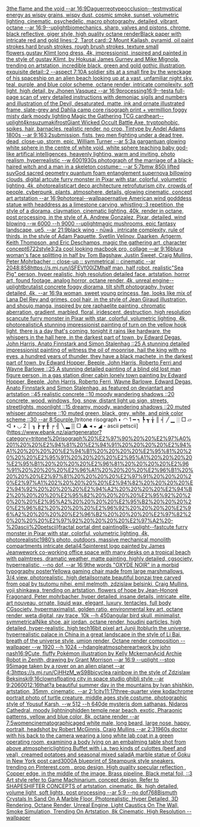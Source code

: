 [3](https://www.ebank.nz/aiartgenerator?category=3)[the flame and the void --ar 16:9](https://www.ebank.nz/aiartgenerator?category=the%20flame%20and%20the%20void%20--ar%2016%3A9)[Daguerreotype](https://www.ebank.nz/aiartgenerator?category=Daguerreotype)[occlusion](https://www.ebank.nz/aiartgenerator?category=occlusion)[--test](https://www.ebank.nz/aiartgenerator?category=--test)[mystical energy as wispy grains, wispy dust, cosmic smoke, sunset, volumetric lighting, cinematic, psychedelic, macro photography, detailed, vibrant, octane --ar 16:9](https://www.ebank.nz/aiartgenerator?category=mystical%20energy%20as%20wispy%20grains%2C%20wispy%20dust%2C%20cosmic%20smoke%2C%20sunset%2C%20volumetric%20lighting%2C%20cinematic%2C%20psychedelic%2C%20macro%20photography%2C%20detailed%2C%20vibrant%2C%20octane%20--ar%2016%3A9)[--uplight](https://www.ebank.nz/aiartgenerator?category=--uplight)[biomechanics, sharp, valves and pistons, chrome, black reflective, giger style, high quality octane render](https://www.ebank.nz/aiartgenerator?category=biomechanics%2C%20sharp%2C%20valves%20and%20pistons%2C%20chrome%2C%20black%20reflective%2C%20giger%20style%2C%20high%20quality%20octane%20render)[Black paper with intricate red and gold lines::2, Tarot card::2 Mount Kailash, pyramid, oil paint strokes,hard brush strokes, rough brush strokes, texture,small flowers,gustav Klimt long dress, 4k, impressionist, inspired and painted in the style of gustav Klimt, by Hokusai James Gurney and Mike Mignola, trending on artstation, incredible black, green and gold gothic illustration, exquisite detail::2 --aspect 7:10](https://www.ebank.nz/aiartgenerator?category=Black%20paper%20with%20intricate%20red%20and%20gold%20lines%3A%3A2%2C%20Tarot%20card%3A%3A2%20Mount%20Kailash%2C%20pyramid%2C%20oil%20paint%20strokes%2Chard%20brush%20strokes%2C%20rough%20brush%20strokes%2C%20texture%2Csmall%20flowers%2Cgustav%20Klimt%20long%20dress%2C%204k%2C%20impressionist%2C%20inspired%20and%20painted%20in%20the%20style%20of%20gustav%20Klimt%2C%20by%20Hokusai%20James%20Gurney%20and%20Mike%20Mignola%2C%20trending%20on%20artstation%2C%20incredible%20black%2C%20green%20and%20gold%20gothic%20illustration%2C%20exquisite%20detail%3A%3A2%20--aspect%207%3A10)[A soldier sits at a small fire by the wreckage of his spaceship on an alien beach looking up at a vast, unfamiliar night sky. teal, purple, and blue color scheme, octane render, intricate complexity, soft light, high detail, by Jhonen Vasquez --ar 16:9](https://www.ebank.nz/aiartgenerator?category=A%20soldier%20sits%20at%20a%20small%20fire%20by%20the%20wreckage%20of%20his%20spaceship%20on%20an%20alien%20beach%20looking%20up%20at%20a%20vast%2C%20unfamiliar%20night%20sky.%20teal%2C%20purple%2C%20and%20blue%20color%20scheme%2C%20octane%20render%2C%20intricate%20complexity%2C%20soft%20light%2C%20high%20detail%2C%20by%20Jhonen%20Vasquez%20--ar%2016%3A9)[processing](https://www.ebank.nz/aiartgenerator?category=processing)[16:9](https://www.ebank.nz/aiartgenerator?category=16%3A9)[--test](https://www.ebank.nz/aiartgenerator?category=--test)[a full-page scan of very detailed instructions with demoniac sigils and numbers and illustration of the Devil, desaturated, matte, ink and ornate illustrated frame, slate-grey and Dahlia camp core risograph print + vermillion foggy misty dark moody lighting Magic the Gathering TCG card](https://www.ebank.nz/aiartgenerator?category=a%20full-page%20scan%20of%20very%20detailed%20instructions%20with%20demoniac%20sigils%20and%20numbers%20and%20illustration%20of%20the%20Devil%2C%20desaturated%2C%20matte%2C%20ink%20and%20ornate%20illustrated%20frame%2C%20slate-grey%20and%20Dahlia%20camp%20core%20risograph%20print%20%2B%20vermillion%20foggy%20misty%20dark%20moody%20lighting%20Magic%20the%20Gathering%20TCG%20card)[heart](https://www.ebank.nz/aiartgenerator?category=heart)[--uplight](https://www.ebank.nz/aiartgenerator?category=--uplight)[4k](https://www.ebank.nz/aiartgenerator?category=4k)[nsuzumaki](https://www.ebank.nz/aiartgenerator?category=nsuzumaki)[frost](https://www.ebank.nz/aiartgenerator?category=frost)[Giant Wicked Occult Battle Axe, tryptophobic, spikes, hair, barnacles, realistic render, no crop, Tintype by Andel Adams 1800s --ar 9:16](https://www.ebank.nz/aiartgenerator?category=Giant%20Wicked%20Occult%20Battle%20Axe%2C%20tryptophobic%2C%20spikes%2C%20hair%2C%20barnacles%2C%20realistic%20render%2C%20no%20crop%2C%20Tintype%20by%20Andel%20Adams%201800s%20--ar%209%3A16)[3:2](https://www.ebank.nz/aiartgenerator?category=3%3A2)[submission, fists,  two men fighting under a dead tree, dead, close-up, storm, epic, William Turner --ar 5:3](https://www.ebank.nz/aiartgenerator?category=submission%2C%20fists%2C%20%20two%20men%20fighting%20under%20a%20dead%20tree%2C%20dead%2C%20close-up%2C%20storm%2C%20epic%2C%20William%20Turner%20--ar%205%3A3)[a gargantuan glowing white sphere in the centre of white void, white sphere teaching baby god-like artifical intelligences, heavenly lighting, warm and inviting, photo realism, hyperrealistic --w 600](https://www.ebank.nz/aiartgenerator?category=a%20gargantuan%20glowing%20white%20sphere%20in%20the%20centre%20of%20white%20void%2C%20white%20sphere%20teaching%20baby%20god-like%20artifical%20intelligences%2C%20heavenly%20lighting%2C%20warm%20and%20inviting%2C%20photo%20realism%2C%20hyperrealistic%20--w%20600)[1930s photograph of the marriage of a black-haired witch and a man in a skeleton costume:: --ar 5:7](https://www.ebank.nz/aiartgenerator?category=1930s%20photograph%20of%20the%20marriage%20of%20a%20black-haired%20witch%20and%20a%20man%20in%20a%20skeleton%20costume%3A%3A%20--ar%205%3A7)[bmw 850i lifted suv](https://www.ebank.nz/aiartgenerator?category=bmw%20850i%20lifted%20suv)[God sacred geometry quantum foam entanglement supernova billowing clouds, digital art](https://www.ebank.nz/aiartgenerator?category=God%20sacred%20geometry%20quantum%20foam%20entanglement%20supernova%20billowing%20clouds%2C%20digital%20art)[cute furry monster in Pixar with star, colorful, volumetric lighting, 4k, photorealistic](https://www.ebank.nz/aiartgenerator?category=cute%20furry%20monster%20in%20Pixar%20with%20star%2C%20colorful%2C%20volumetric%20lighting%2C%204k%2C%20photorealistic)[art deco architecture retrofuturism city, crowds of people, cyberpunk, plants, atmosphere, details, glowing cinematic, concept art artstation --ar 16:9](https://www.ebank.nz/aiartgenerator?category=art%20deco%20architecture%20retrofuturism%20city%2C%20crowds%20of%20people%2C%20cyberpunk%2C%20plants%2C%20atmosphere%2C%20details%2C%20glowing%20cinematic%2C%20concept%20art%20artstation%20--ar%2016%3A9)[photoreal](https://www.ebank.nz/aiartgenerator?category=photoreal)[--wallpaper](https://www.ebank.nz/aiartgenerator?category=--wallpaper)[native American  wind godddess statue with headdress as a limestone carving, whistling::3 repetition, the style of a diorama, claymation, cinematic lighting, 40k, render in octane, post processing, in the style of A. Andrew Gonzalez, Pixar, detailed, wind blowing --w 6000 --h 9000 --uplight](https://www.ebank.nz/aiartgenerator?category=native%20American%20%20wind%20godddess%20statue%20with%20headdress%20as%20a%20limestone%20carving%2C%20whistling%3A%3A3%20repetition%2C%20the%20style%20of%20a%20diorama%2C%20claymation%2C%20cinematic%20lighting%2C%2040k%2C%20render%20in%20octane%2C%20post%20processing%2C%20in%20the%20style%20of%20A.%20Andrew%20Gonzalez%2C%20Pixar%2C%20detailed%2C%20wind%20blowing%20--w%206000%20--h%209000%20--uplight)[magic mushrooms, epic fantasy landscape, ue5, --ar 21:9](https://www.ebank.nz/aiartgenerator?category=magic%20mushrooms%2C%20epic%20fantasy%20landscape%2C%20ue5%2C%20--ar%2021%3A9)[black wing -  nǚwā , intricate complexity, rule of thirds, in the style of Adam Paquette, Svetlin Velinov, Daarken, Artgerm, Keith Thompson, and Eric Deschamps, magic the gathering art, character concept](https://www.ebank.nz/aiartgenerator?category=black%20wing%20-%20%20n%C7%9Aw%C4%81%20%2C%20intricate%20complexity%2C%20rule%20of%20thirds%2C%20in%20the%20style%20of%20Adam%20Paquette%2C%20Svetlin%20Velinov%2C%20Daarken%2C%20Artgerm%2C%20Keith%20Thompson%2C%20and%20Eric%20Deschamps%2C%20magic%20the%20gathering%20art%2C%20character%20concept)[6722](https://www.ebank.nz/aiartgenerator?category=6722)[style](https://www.ebank.nz/aiartgenerator?category=style)[3:2](https://www.ebank.nz/aiartgenerator?category=3%3A2)[a cool looking macbook pro, collage —ar 9:16](https://www.ebank.nz/aiartgenerator?category=a%20cool%20looking%20macbook%20pro%2C%20collage%20%E2%80%94ar%209%3A16)[blur](https://www.ebank.nz/aiartgenerator?category=blur)[a woman's face splitting in half by Tom Bagshaw, Justin Sweet, Craig Mullins, Peter Mohrbacher :: close-up :: symmetrical :: cinematic --ar 2048:858](https://www.ebank.nz/aiartgenerator?category=a%20woman%27s%20face%20splitting%20in%20half%20by%20Tom%20Bagshaw%2C%20Justin%20Sweet%2C%20Craig%20Mullins%2C%20Peter%20Mohrbacher%20%3A%3A%20close-up%20%3A%3A%20symmetrical%20%3A%3A%20cinematic%20--ar%202048%3A858)[<https://s.mj.run/jSFEVf00lZM>](https://www.ebank.nz/aiartgenerator?category=%3Chttps%3A//s.mj.run/jSFEVf00lZM%3E)[half man, half robot, realistic](https://www.ebank.nz/aiartgenerator?category=half%20man%2C%20half%20robot%2C%20realistic)["Sea Pig" person, hyper realistic, high resolution detailed face, artstation, horror art, found footage, analog horror, octane render, 4k, unreal engine](https://www.ebank.nz/aiartgenerator?category=%22Sea%20Pig%22%20person%2C%20hyper%20realistic%2C%20high%20resolution%20detailed%20face%2C%20artstation%2C%20horror%20art%2C%20found%20footage%2C%20analog%20horror%2C%20octane%20render%2C%204k%2C%20unreal%20engine)[--uplight](https://www.ebank.nz/aiartgenerator?category=--uplight)[brutalist concrete foggy diorama, tilt shift photography, hyper detailed, 4k, --ar 16:9](https://www.ebank.nz/aiartgenerator?category=brutalist%20concrete%20foggy%20diorama%2C%20tilt%20shift%20photography%2C%20hyper%20detailed%2C%204k%2C%20--ar%2016%3A9)[a woman, sweet young princess, fae, looks like mix of Lana Del Rey and grimes, cool hair, in the style of Jean Giraud illustration, and shoujo manga, inspired by pre raphaelite painting, chromatic aberration, gradient, marbled, floral, iridescent, destruction, high resolution scan](https://www.ebank.nz/aiartgenerator?category=a%20woman%2C%20sweet%20young%20princess%2C%20fae%2C%20looks%20like%20mix%20of%20Lana%20Del%20Rey%20and%20grimes%2C%20cool%20hair%2C%20in%20the%20style%20of%20Jean%20Giraud%20illustration%2C%20and%20shoujo%20manga%2C%20inspired%20by%20pre%20raphaelite%20painting%2C%20chromatic%20aberration%2C%20gradient%2C%20marbled%2C%20floral%2C%20iridescent%2C%20destruction%2C%20high%20resolution%20scan)[cute furry monster in Pixar with star, colorful, volumetric lighting, 4k, photorealistic](https://www.ebank.nz/aiartgenerator?category=cute%20furry%20monster%20in%20Pixar%20with%20star%2C%20colorful%2C%20volumetric%20lighting%2C%204k%2C%20photorealistic)[A stunning impressionist painting of turn on the yellow hook light, there is a day that's coming, tonight it rains like hardware, the whispers in the hall here, in the darkest part of town, by Edward Degas, John Harris, Anato Finnstark and Simon Stalenhag ::25 A stunning detailed impressionist painting of witness the oil of moonrise, hail the king with no eyes, a hundred years of thunder, they have a black machete, in the darkest part of town, by Edward Hopper, Beeple, John Harris, Roberto Ferri and Wayne Barlowe ::25 A stunning detailed painting of a blind old lost man figure person, in a gas station diner cabin lonely town painting by Edward Hopper, Beeple, John Harris, Roberto Ferri, Wayne Barlowe, Edward Degas, Anato Finnstark and Simon Stalenhag, as featured on deviantart and artstation ::45 realistic concrete ::10 moody wandering shadows ::20 concrete, wood, windows, fog, snow, distant light up sign, streets, streetlights, moonlight ::15 dreamy, moody, wandering shadows ::20 muted whisper atmosphere ::10 muted green, black, grey, white, and pink color scheme ::30 --ar 8:5](https://www.ebank.nz/aiartgenerator?category=A%20stunning%20impressionist%20painting%20of%20turn%20on%20the%20yellow%20hook%20light%2C%20there%20is%20a%20day%20that%27s%20coming%2C%20tonight%20it%20rains%20like%20hardware%2C%20the%20whispers%20in%20the%20hall%20here%2C%20in%20the%20darkest%20part%20of%20town%2C%20by%20Edward%20Degas%2C%20John%20Harris%2C%20Anato%20Finnstark%20and%20Simon%20Stalenhag%20%3A%3A25%20A%20stunning%20detailed%20impressionist%20painting%20of%20witness%20the%20oil%20of%20moonrise%2C%20hail%20the%20king%20with%20no%20eyes%2C%20a%20hundred%20years%20of%20thunder%2C%20they%20have%20a%20black%20machete%2C%20in%20the%20darkest%20part%20of%20town%2C%20by%20Edward%20Hopper%2C%20Beeple%2C%20John%20Harris%2C%20Roberto%20Ferri%20and%20Wayne%20Barlowe%20%3A%3A25%20A%20stunning%20detailed%20painting%20of%20a%20blind%20old%20lost%20man%20figure%20person%2C%20in%20a%20gas%20station%20diner%20cabin%20lonely%20town%20painting%20by%20Edward%20Hopper%2C%20Beeple%2C%20John%20Harris%2C%20Roberto%20Ferri%2C%20Wayne%20Barlowe%2C%20Edward%20Degas%2C%20Anato%20Finnstark%20and%20Simon%20Stalenhag%2C%20as%20featured%20on%20deviantart%20and%20artstation%20%3A%3A45%20realistic%20concrete%20%3A%3A10%20moody%20wandering%20shadows%20%3A%3A20%20concrete%2C%20wood%2C%20windows%2C%20fog%2C%20snow%2C%20distant%20light%20up%20sign%2C%20streets%2C%20streetlights%2C%20moonlight%20%3A%3A15%20dreamy%2C%20moody%2C%20wandering%20shadows%20%3A%3A20%20muted%20whisper%20atmosphere%20%3A%3A10%20muted%20green%2C%20black%2C%20grey%2C%20white%2C%20and%20pink%20color%20scheme%20%3A%3A30%20--ar%208%3A5)[purple.](https://www.ebank.nz/aiartgenerator?category=purple.)[tritone risograph ◐  ◠ 1  ━ ┑    ┡    ┱    ╁    ║    ╡    ╱    ▁    ░    □    ▱    ◁    ◑    ◡ 2    │    ┒    ┢    ┲    ╂    ╒    ╢    ╲    ▂    ▒    ▢    ▲    ◂    ◒    ◢ - ascii petscii](https://www.ebank.nz/aiartgenerator?category=tritone%20risograph%20%E2%97%90%20%20%E2%97%A0%201%20%20%E2%94%81%20%E2%94%91%20%20%20%20%E2%94%A1%20%20%20%20%E2%94%B1%20%20%20%20%E2%95%81%20%20%20%20%E2%95%91%20%20%20%20%E2%95%A1%20%20%20%20%E2%95%B1%20%20%20%20%E2%96%81%20%20%20%20%E2%96%91%20%20%20%20%E2%96%A1%20%20%20%20%E2%96%B1%20%20%20%20%E2%97%81%20%20%20%20%E2%97%91%20%20%20%20%E2%97%A1%202%20%20%20%20%E2%94%82%20%20%20%20%E2%94%92%20%20%20%20%E2%94%A2%20%20%20%20%E2%94%B2%20%20%20%20%E2%95%82%20%20%20%20%E2%95%92%20%20%20%20%E2%95%A2%20%20%20%20%E2%95%B2%20%20%20%20%E2%96%82%20%20%20%20%E2%96%92%20%20%20%20%E2%96%A2%20%20%20%20%E2%96%B2%20%20%20%20%E2%97%82%20%20%20%20%E2%97%92%20%20%20%20%E2%97%A2%20-%20ascii%20petscii)[fractal portal dmt painting](https://www.ebank.nz/aiartgenerator?category=fractal%20portal%20dmt%20painting)[8k](https://www.ebank.nz/aiartgenerator?category=8k)[--uplight](https://www.ebank.nz/aiartgenerator?category=--uplight)[--fast](https://www.ebank.nz/aiartgenerator?category=--fast)[cute furry monster in Pixar with star, colorful, volumetric lighting, 4k, photorealistic](https://www.ebank.nz/aiartgenerator?category=cute%20furry%20monster%20in%20Pixar%20with%20star%2C%20colorful%2C%20volumetric%20lighting%2C%204k%2C%20photorealistic)[1980’s photo, outdoors, massive mechanical monolith compartments intricate detail](https://www.ebank.nz/aiartgenerator?category=1980%E2%80%99s%20photo%2C%20outdoors%2C%20massive%20mechanical%20monolith%20compartments%20intricate%20detail)[4:5](https://www.ebank.nz/aiartgenerator?category=4%3A5)[pinterest logo painted by James Jean](https://www.ebank.nz/aiartgenerator?category=pinterest%20logo%20painted%20by%20James%20Jean)[wework co-working office space with many desks on a tropical beach with palmtrees, dramatic weather, matte painting, highly detailed, cgsociety, hyperrealistic, --no dof, --ar 16:9](https://www.ebank.nz/aiartgenerator?category=wework%20co-working%20office%20space%20with%20many%20desks%20on%20a%20tropical%20beach%20with%20palmtrees%2C%20dramatic%20weather%2C%20matte%20painting%2C%20highly%20detailed%2C%20cgsociety%2C%20hyperrealistic%2C%20--no%20dof%2C%20--ar%2016%3A9)[the words "OXYDE NOIR" in a morbid typography poster](https://www.ebank.nz/aiartgenerator?category=the%20words%20%22OXYDE%20NOIR%22%20in%20a%20morbid%20typography%20poster)[Yellow](https://www.ebank.nz/aiartgenerator?category=Yellow)[a gaming chair made from large marshmallows, 3/4 view, photorealistic, high details](https://www.ebank.nz/aiartgenerator?category=a%20gaming%20chair%20made%20from%20large%20marshmallows%2C%203/4%20view%2C%20photorealistic%2C%20high%20details)[ornate beautiful bonzai tree carved from opal by tsutomu nihei, emil melmoth, zdzislaw belsinki, Craig Mullins, yoji shinkawa, trending on artstation, flowers of hope by Jean-Honoré Fragonard, Peter mohrbacher, hyper detailed, insane details, intricate, elite, art nouveau, ornate, liquid wax, elegant, luxury, tentacles, full body CGsociety, hypermaximalist, golden ratio, environmental key art, octane render, weta digital, ray trace, 10k  --h 450](https://www.ebank.nz/aiartgenerator?category=ornate%20beautiful%20bonzai%20tree%20carved%20from%20opal%20by%20tsutomu%20nihei%2C%20emil%20melmoth%2C%20zdzislaw%20belsinki%2C%20Craig%20Mullins%2C%20yoji%20shinkawa%2C%20trending%20on%20artstation%2C%20flowers%20of%20hope%20by%20Jean-Honor%C3%A9%20Fragonard%2C%20Peter%20mohrbacher%2C%20hyper%20detailed%2C%20insane%20details%2C%20intricate%2C%20elite%2C%20art%20nouveau%2C%20ornate%2C%20liquid%20wax%2C%20elegant%2C%20luxury%2C%20tentacles%2C%20full%20body%20CGsociety%2C%20hypermaximalist%2C%20golden%20ratio%2C%20environmental%20key%20art%2C%20octane%20render%2C%20weta%20digital%2C%20ray%20trace%2C%2010k%20%20--h%20450)[angular bird skull, minimalist, symmetrical](https://www.ebank.nz/aiartgenerator?category=angular%20bird%20skull%2C%20minimalist%2C%20symmetrical)[Nike shoe, air jordan, octane render, houdini particles, high detailed, hyper-realistic, high tech](https://www.ebank.nz/aiartgenerator?category=Nike%20shoe%2C%20air%20jordan%2C%20octane%20render%2C%20houdini%20particles%2C%20high%20detailed%2C%20hyper-realistic%2C%20high%20tech)[16bit pixel art Junji Ito](https://www.ebank.nz/aiartgenerator?category=16bit%20pixel%20art%20Junji%20Ito)[blur](https://www.ebank.nz/aiartgenerator?category=blur)[In the universe, hyperrealistic palace in China in a great landscape in the style of Li Bai, breath of the universe style, umion render, Octane render composition --wallpaper --w 1920 --h 1024 --hd](https://www.ebank.nz/aiartgenerator?category=In%20the%20universe%2C%20hyperrealistic%20palace%20in%20China%20in%20a%20great%20landscape%20in%20the%20style%20of%20Li%20Bai%2C%20breath%20of%20the%20universe%20style%2C%20umion%20render%2C%20Octane%20render%20composition%20--wallpaper%20--w%201920%20--h%201024%20--hd)[angle](https://www.ebank.nz/aiartgenerator?category=angle)[atmosphere](https://www.ebank.nz/aiartgenerator?category=atmosphere)[artwork by john nash](https://www.ebank.nz/aiartgenerator?category=artwork%20by%20john%20nash)[16:9](https://www.ebank.nz/aiartgenerator?category=16%3A9)[Cute, fluffy Pokémon illustration by Kelly Mckernan](https://www.ebank.nz/aiartgenerator?category=Cute%2C%20fluffy%20Pok%C3%A9mon%20illustration%20by%20Kelly%20Mckernan)[Acid Archie Robot in Zenith, drawing by Grant Morrison --ar 16:9 --uplight --stop 95](https://www.ebank.nz/aiartgenerator?category=Acid%20Archie%20Robot%20in%20Zenith%2C%20drawing%20by%20Grant%20Morrison%20--ar%2016%3A9%20--uplight%20--stop%2095)[image taken by a rover on an alien planet --ar 4:3](https://www.ebank.nz/aiartgenerator?category=image%20taken%20by%20a%20rover%20on%20an%20alien%20planet%20--ar%204%3A3)[<https://s.mj.run/CjHHzM_wS98>](https://www.ebank.nz/aiartgenerator?category=%3Chttps%3A//s.mj.run/CjHHzM_wS98%3E)[bicycle](https://www.ebank.nz/aiartgenerator?category=bicycle)[a rainbow in the style of Zdzislaw Beksinski](https://www.ebank.nz/aiartgenerator?category=a%20rainbow%20in%20the%20style%20of%20Zdzislaw%20Beksinski)[9:16](https://www.ebank.nz/aiartgenerator?category=9%3A16)[clowns](https://www.ebank.nz/aiartgenerator?category=clowns)[floating city in space studio ghibli style --ar 9:20](https://www.ebank.nz/aiartgenerator?category=floating%20city%20in%20space%20studio%20ghibli%20style%20--ar%209%3A20)[600](https://www.ebank.nz/aiartgenerator?category=600)[12:16](https://www.ebank.nz/aiartgenerator?category=12%3A16)[that?](https://www.ebank.nz/aiartgenerator?category=that%3F)[a beautiful summer day in the mountains by Ivan shishkin, artstation, 35mm, cinematic, --ar 2:1](https://www.ebank.nz/aiartgenerator?category=a%20beautiful%20summer%20day%20in%20the%20mountains%20by%20Ivan%20shishkin%2C%20artstation%2C%2035mm%2C%20cinematic%2C%20--ar%202%3A1)[city](https://www.ebank.nz/aiartgenerator?category=city)[11:17](https://www.ebank.nz/aiartgenerator?category=11%3A17)[three-quarter view kodachrome portrait photo of turtle creature, middle ages style costume, photographic style of Yousuf Karsh, --w 512 --h 640](https://www.ebank.nz/aiartgenerator?category=three-quarter%20view%20kodachrome%20portrait%20photo%20of%20turtle%20creature%2C%20middle%20ages%20style%20costume%2C%20photographic%20style%20of%20Yousuf%20Karsh%2C%20--w%20512%20--h%20640)[de mysteris dom sathanas, Nidaros Cathedral, moody lightning](https://www.ebank.nz/aiartgenerator?category=de%20mysteris%20dom%20sathanas%2C%20Nidaros%20Cathedral%2C%20moody%20lightning)[hidden temple near beach, exotic, Pharaonic patterns, yellow and blue color, 8k, octane render --ar 7:5](https://www.ebank.nz/aiartgenerator?category=hidden%20temple%20near%20beach%2C%20exotic%2C%20Pharaonic%20patterns%2C%20yellow%20and%20blue%20color%2C%208k%2C%20octane%20render%20--ar%207%3A5)[women](https://www.ebank.nz/aiartgenerator?category=women)[cinematographic](https://www.ebank.nz/aiartgenerator?category=cinematographic)[aged white male, long beard, large nose, happy, portrait, headshot by Robert McGinnis, Craig Mullins --ar 2:3](https://www.ebank.nz/aiartgenerator?category=aged%20white%20male%2C%20long%20beard%2C%20large%20nose%2C%20happy%2C%20portrait%2C%20headshot%20by%20Robert%20McGinnis%2C%20Craig%20Mullins%20--ar%202%3A3)[1960s doctor with his back to the camera wearing a long white lab coat in a green operating room, examining a body lying on an embalming table shot from above atmospheric](https://www.ebank.nz/aiartgenerator?category=1960s%20doctor%20with%20his%20back%20to%20the%20camera%20wearing%20a%20long%20white%20lab%20coat%20in%20a%20green%20operating%20room%2C%20examining%20a%20body%20lying%20on%20an%20embalming%20table%20shot%20from%20above%20atmospheric)[lighting,](https://www.ebank.nz/aiartgenerator?category=lighting%2C)[Buffet with i.a. two kinds of culottes (beef and veal), creamed potatoes and seasonal mixed salad](https://www.ebank.nz/aiartgenerator?category=Buffet%20with%20i.a.%20two%20kinds%20of%20culottes%20%28beef%20and%20veal%29%2C%20creamed%20potatoes%20and%20seasonal%20mixed%20salad)[A marble statue of Goku in New York post card](https://www.ebank.nz/aiartgenerator?category=A%20marble%20statue%20of%20Goku%20in%20New%20York%20post%20card)[3000](https://www.ebank.nz/aiartgenerator?category=3000)[A blueprint of Steampunk style sneakers,    trending on Pinterest.com  , prop design, High quality specular reflection , Copper  edge, in the middle of the image, Brass pipeline,  Black metal foil,  ::3  Art style refer to Game Machinarium.  concept design, Refer to SHAPESHIFTER CONCEPTS  of artstation, cinematic,  8k, high detailed,  volume light,  soft lights,  post processing    --ar 5:9   --no dof](https://www.ebank.nz/aiartgenerator?category=A%20blueprint%20of%20Steampunk%20style%20sneakers%2C%20%20%20%20trending%20on%20Pinterest.com%20%20%2C%20prop%20design%2C%20High%20quality%20specular%20reflection%20%2C%20Copper%20%20edge%2C%20in%20the%20middle%20of%20the%20image%2C%20Brass%20pipeline%2C%20%20Black%20metal%20foil%2C%20%20%3A%3A3%20%20Art%20style%20refer%20to%20Game%20Machinarium.%20%20concept%20design%2C%20Refer%20to%20SHAPESHIFTER%20CONCEPTS%20%20of%20artstation%2C%20cinematic%2C%20%208k%2C%20high%20detailed%2C%20%20volume%20light%2C%20%20soft%20lights%2C%20%20post%20processing%20%20%20%20--ar%205%3A9%20%20%20--no%20dof)[768](https://www.ebank.nz/aiartgenerator?category=768)[Bismuth Crystals In Sand On A Marble Floor, Photorealistic, Hyper Detailed, 3D Rendering, Octane Render, Unreal Engine, Light Caustics On The Wall, Smoke Simulation, Trending On Artstation, 8k Cinematic, High Resolution --wallpaper](https://www.ebank.nz/aiartgenerator?category=Bismuth%20Crystals%20In%20Sand%20On%20A%20Marble%20Floor%2C%20Photorealistic%2C%20Hyper%20Detailed%2C%203D%20Rendering%2C%20Octane%20Render%2C%20Unreal%20Engine%2C%20Light%20Caustics%20On%20The%20Wall%2C%20Smoke%20Simulation%2C%20Trending%20On%20Artstation%2C%208k%20Cinematic%2C%20High%20Resolution%20--wallpaper)